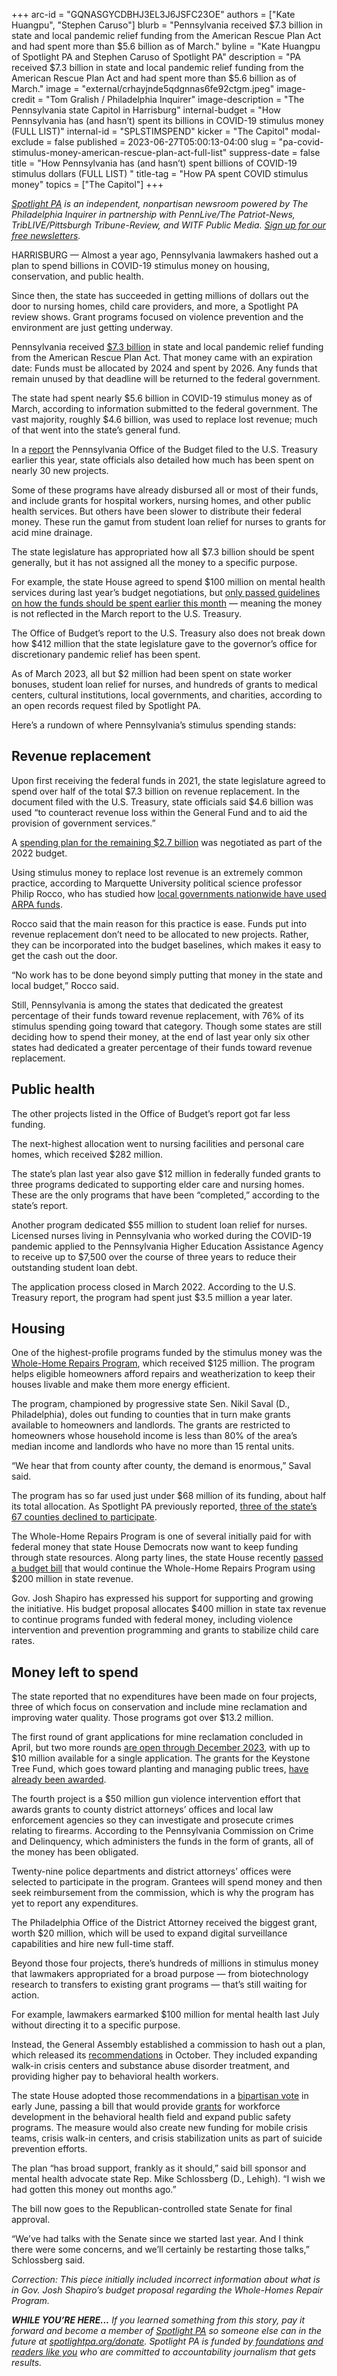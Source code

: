 +++
arc-id = "GQNASGYCDBHJ3EL3J6JSFC23OE"
authors = ["Kate Huangpu", "Stephen Caruso"]
blurb = "Pennsylvania received $7.3 billion in state and local pandemic relief funding from the American Rescue Plan Act and had spent more than $5.6 billion as of March."
byline = "Kate Huangpu of Spotlight PA and Stephen Caruso of Spotlight PA"
description = "PA received $7.3 billion in state and local pandemic relief funding from the American Rescue Plan Act and had spent more than $5.6 billion as of March."
image = "external/crhayjnde5qdgnnas6fe92ctgm.jpeg"
image-credit = "Tom Gralish / Philadelphia Inquirer"
image-description = "The Pennsylvania state Capitol in Harrisburg"
internal-budget = "How Pennsylvania has (and hasn’t) spent its billions in COVID-19 stimulus money (FULL LIST)"
internal-id = "SPLSTIMSPEND"
kicker = "The Capitol"
modal-exclude = false
published = 2023-06-27T05:00:13-04:00
slug = "pa-covid-stimulus-money-american-rescue-plan-act-full-list"
suppress-date = false
title = "How Pennsylvania has (and hasn’t) spent billions of COVID-19 stimulus dollars (FULL LIST) "
title-tag = "How PA spent COVID stimulus money"
topics = ["The Capitol"]
+++

<a href="https://www.spotlightpa.org/"><i>Spotlight PA</i></a><i> is an independent, nonpartisan newsroom powered by The Philadelphia Inquirer in partnership with PennLive/The Patriot-News, TribLIVE/Pittsburgh Tribune-Review, and WITF Public Media. </i><a href="https://www.spotlightpa.org/newsletters"><i>Sign up for our free newsletters</i></a><i>.</i>

HARRISBURG — Almost a year ago, Pennsylvania lawmakers hashed out a plan to spend billions in COVID-19 stimulus money on housing, conservation, and public health.

Since then, the state has succeeded in getting millions of dollars out the door to nursing homes, child care providers, and more, a Spotlight PA review shows. Grant programs focused on violence prevention and the environment are just getting underway.

Pennsylvania received <a href="https://www.budget.pa.gov/Publications%20and%20Reports/Pages/Fiscal%20Recovery%20Reports.aspx">$7.3 billion</a> in state and local pandemic relief funding from the American Rescue Plan Act. That money came with an expiration date: Funds must be allocated by 2024 and spent by 2026. Any funds that remain unused by that deadline will be returned to the federal government.

<script src="https://www.spotlightpa.org/embed.js" async></script><div data-spl-embed-version="1" data-spl-src="https://www.spotlightpa.org/embeds/newsletter/"></div>


The state had spent nearly $5.6 billion in COVID-19 stimulus money as of March, according to information submitted to the federal government. The vast majority, roughly $4.6 billion, was used to replace lost revenue; much of that went into the state’s general fund.

In a <a href="https://www.budget.pa.gov/Publications%20and%20Reports/ARPA/Documents/PE%20Report-Quarter%201%202023%20(January-March).pdf">report</a> the Pennsylvania Office of the Budget filed to the U.S. Treasury earlier this year, state officials also detailed how much has been spent on nearly 30 new projects.

Some of these programs have already disbursed all or most of their funds, and include grants for hospital workers, nursing homes, and other public health services. But others have been slower to distribute their federal money. These run the gamut from student loan relief for nurses to grants for acid mine drainage.

The state legislature has appropriated how all $7.3 billion should be spent generally, but it has not assigned all the money to a specific purpose.

For example, the state House agreed to spend $100 million on mental health services during last year’s budget negotiations, but <a href="https://www.lehighvalleynews.com/health-news/mental-health/pa-house-passes-100m-mental-health-bill-proposed-by-state-rep-michael-schlossberg">only passed guidelines on how the funds should be spent earlier this month</a> — meaning the money is not reflected in the March report to the U.S. Treasury.

The Office of Budget’s report to the U.S. Treasury also does not break down how $412 million that the state legislature gave to the governor’s office for discretionary pandemic relief has been spent.

As of March 2023, all but $2 million had been spent on state worker bonuses, student loan relief for nurses, and hundreds of grants to medical centers, cultural institutions, local governments, and charities, according to an open records request filed by Spotlight PA.

Here’s a rundown of where Pennsylvania’s stimulus spending stands:

## Revenue replacement

Upon first receiving the federal funds in 2021, the state legislature agreed to spend over half of the total $7.3 billion on revenue replacement. In the document filed with the U.S. Treasury, state officials said $4.6 billion was used “to counteract revenue loss within the General Fund and to aid the provision of government services.”

A <a href="https://www.spotlightpa.org/news/2022/07/pa-stimulus-2022-money-gov-wolf-update-budget/">spending plan for the remaining $2.7 billion</a> was negotiated as part of the 2022 budget.

Using stimulus money to replace lost revenue is an extremely common practice, according to Marquette University political science professor Philip Rocco, who has studied how <a href="https://gfrc.uic.edu/our-work/featured-projects/how-are-cities-using-arpa-fiscal-recovery-funds/">local governments nationwide have used ARPA funds</a>.

Rocco said that the main reason for this practice is ease. Funds put into revenue replacement don’t need to be allocated to new projects. Rather, they can be incorporated into the budget baselines, which makes it easy to get the cash out the door.

“No work has to be done beyond simply putting that money in the state and local budget,” Rocco said.

Still, Pennsylvania is among the states that dedicated the greatest percentage of their funds toward revenue replacement, with 76% of its stimulus spending going toward that category. Though some states are still deciding how to spend their money, at the end of last year only six other states had dedicated a greater percentage of their funds toward revenue replacement.

<div class="flourish-embed flourish-table" data-src="visualisation/14259732"><script src="https://public.flourish.studio/resources/embed.js"></script></div>

## Public health

The other projects listed in the Office of Budget’s report got far less funding.

The next-highest allocation went to nursing facilities and personal care homes, which received $282 million.

The state’s plan last year also gave $12 million in federally funded grants to three programs dedicated to supporting elder care and nursing homes. These are the only programs that have been “completed,” according to the state’s report.

Another program dedicated $55 million to student loan relief for nurses. Licensed nurses living in Pennsylvania who worked during the COVID-19 pandemic applied to the Pennsylvania Higher Education Assistance Agency to receive up to $7,500 over the course of three years to reduce their outstanding student loan debt.

The application process closed in March 2022. According to the U.S. Treasury report, the program had spent just $3.5 million a year later.

## Housing

One of the highest-profile programs funded by the stimulus money was the <a href="https://www.spotlightpa.org/news/2023/06/pa-whole-home-repairs-program-rural-counties-applications/">Whole-Home Repairs Program</a>, which received $125 million. The program helps eligible homeowners afford repairs and weatherization to keep their houses livable and make them more energy efficient.

The program, championed by progressive state Sen. Nikil Saval (D., Philadelphia), doles out funding to counties that in turn make grants available to homeowners and landlords. The grants are restricted to homeowners whose household income is less than 80% of the area’s median income and landlords who have no more than 15 rental units.

“We hear that from county after county, the demand is enormous,” Saval said.

The program has so far used just under $68 million of its funding, about half its total allocation. As Spotlight PA previously reported, <a href="https://www.spotlightpa.org/news/2023/06/pa-whole-home-repairs-program-rural-counties-applications/">three of the state’s 67 counties declined to participate</a>.

The Whole-Home Repairs Program is one of several initially paid for with federal money that state House Democrats now want to keep funding through state resources. Along party lines, the state House recently <a href="https://www.spotlightpa.org/news/2023/06/pa-education-spending-legislature-budget-josh-shapiro/" target="_blank">passed a budget bill</a> that would continue the Whole-Home Repairs Program using $200 million in state revenue.

Gov. Josh Shapiro has expressed his support for supporting and growing the initiative. His budget proposal allocates $400 million in state tax revenue to continue programs funded with federal money, including violence intervention and prevention programming and grants to stabilize child care rates.

## Money left to spend

The state reported that no expenditures have been made on four projects, three of which focus on conservation and include mine reclamation and improving water quality. Those programs got over $13.2 million.

The first round of grant applications for mine reclamation concluded in April, but two more rounds <a href="https://files.dep.state.pa.us/Mining/Abandoned%20Mine%20Reclamation/AbandonedMinePortalFiles/AML_AMD_GRANT_PROGRAM_GUIDANCE.pdf">are open through December 2023</a>, with up to $10 million available for a single application. The grants for the Keystone Tree Fund, which goes toward planting and managing public trees, <a href="https://weconservepa.org/blog/dcnr-announces-11-8-million-investment-to-plant-trees-buffers-meadows/">have already been awarded</a>.

The fourth project is a $50 million gun violence intervention effort that awards grants to county district attorneys’ offices and local law enforcement agencies so they can investigate and prosecute crimes relating to firearms. According to the Pennsylvania Commission on Crime and Delinquency, which administers the funds in the form of grants, all of the money has been obligated.

Twenty-nine police departments and district attorneys’ offices were selected to participate in the program. Grantees will spend money and then seek reimbursement from the commission, which is why the program has yet to report any expenditures.

The Philadelphia Office of the District Attorney received the biggest grant, worth $20 million, which will be used to expand digital surveillance capabilities and hire new full-time staff.

Beyond those four projects, there’s hundreds of millions in stimulus money that lawmakers appropriated for a broad purpose — from biotechnology research to transfers to existing grant programs — that’s still waiting for action.

For example, lawmakers earmarked $100 million for mental health last July without directing it to a specific purpose.

<script src="https://www.spotlightpa.org/embed.js" async></script><div data-spl-embed-version="1" data-spl-src="https://www.spotlightpa.org/embeds/donate/"></div>


Instead, the General Assembly established a commission to hash out a plan, which released its <a href="https://www.dhs.pa.gov/Services/Mental-Health-In-PA/Documents/Behavioral-Health-Commission-Report_October2022.pdf">recommendations</a> in October. They included expanding walk-in crisis centers and substance abuse disorder treatment, and providing higher pay to behavioral health workers.

The state House adopted those recommendations in a <a href="https://www.legis.state.pa.us/cfdocs/billInfo/bill_history.cfm?syear=2023&sind=0&body=H&type=B&bn=849">bipartisan vote</a> in early June, passing a bill that would provide <a href="https://www.legis.state.pa.us/CFDOCS/Legis/PN/Public/btCheck.cfm?txtType=HTM&sessYr=2023&sessInd=0&billBody=H&billTyp=B&billNbr=0849&pn=1463">grants</a> for workforce development in the behavioral health field and expand public safety programs. The measure would also create new funding for mobile crisis teams, crisis walk-in centers, and crisis stabilization units as part of suicide prevention efforts.

The plan “has broad support, frankly as it should,” said bill sponsor and mental health advocate state Rep. Mike Schlossberg (D., Lehigh). “I wish we had gotten this money out months ago.”

The bill now goes to the Republican-controlled state Senate for final approval.

“We’ve had talks with the Senate since we started last year. And I think there were some concerns, and we’ll certainly be restarting those talks,” Schlossberg said.

<i>Correction: This piece initially included incorrect information about what is in Gov. Josh Shapiro’s budget proposal regarding the Whole-Homes Repair Program.</i>

<i><b>WHILE YOU’RE HERE...</b></i><i> If you learned something from this story, pay it forward and become a member of </i><a href="https://www.spotlightpa.org/"><i>Spotlight PA</i></a><i> so someone else can in the future at </i><a href="http://spotlightpa.org/donate"><i>spotlightpa.org/donate</i></a><i>. Spotlight PA is funded by</i><a href="https://www.spotlightpa.org/support"><i> foundations</i></a><i> </i><a href="https://www.spotlightpa.org/support"><i>and readers like you</i></a><i> who are committed to accountability journalism that gets results.</i>
